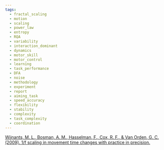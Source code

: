 ```yaml
---
tags:
  - fractal_scaling
  - motion
  - scaling
  - power_law
  - entropy
  - RQA
  - variability
  - interaction_dominant
  - dynamics
  - motor_skill
  - motor_control
  - learning
  - task_performance
  - DFA
  - noise
  - methodology
  - experiment
  - report
  - aiming_task
  - speed_accuracy
  - flexibility
  - stability
  - complexity
  - task_complexity
  - coordination
---
```


[Wijnants, M. L., Bosman, A. M., Hasselman, F., Cox, R. F., & Van Orden, G. C. (2009). 1/f scaling in movement time changes with practice in precision.](https://repository.ubn.ru.nl/bitstream/handle/2066/77548/77548.pdf)